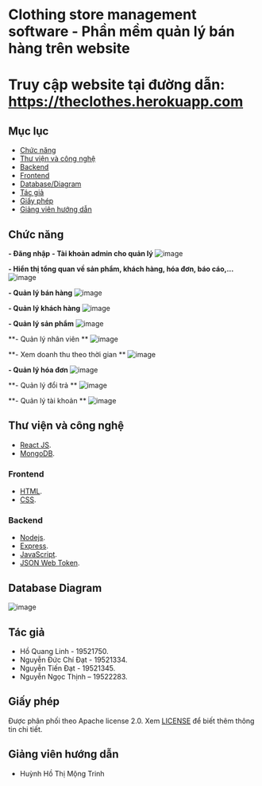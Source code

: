 # Clothing store management software - Phần mềm quản lý bán hàng trên website
# Truy cập website tại đường dẫn:  https://theclothes.herokuapp.com
## Mục lục
- [Chức năng](#chức-năng)
- [Thư viện và công nghệ](#thư-viện-và-công-nghệ)
- [Backend](#backend)
- [Frontend](#frontend)
- [Database/Diagram](#database-diagram)
- [Tác giả](#tác-giả)
- [Giấy phép](#giấy-phép)
- [Giảng viên hướng dẫn](#giảng-viên-hướng-dẫn)
## Chức năng
**- Đăng nhập**
**- Tài khoản admin cho quản lý**
![image](https://user-images.githubusercontent.com/67258104/146002194-0db99695-fccf-42a6-b580-40d6b097f0d3.png)

**- Hiển thị tổng quan về sản phẩm, khách hàng, hóa đơn, báo cáo,...**
![image](https://user-images.githubusercontent.com/67258104/146002451-1d722d1f-9ea2-4a15-92e7-d8916609a4d8.png)

**- Quản lý bán hàng**
![image](https://user-images.githubusercontent.com/67258104/146002572-91a3f8a4-a007-498c-9749-4c196fb1d25d.png)

**- Quản lý khách hàng**
![image](https://user-images.githubusercontent.com/67258104/146002672-241fbe7a-69b4-4067-87f3-0ab82bd785cd.png)

**- Quản lý sản phẩm**
![image](https://user-images.githubusercontent.com/67258104/146002771-59f77f07-5372-46cc-8842-0b9a8bbb877e.png)

**- Quản lý nhân viên **
![image](https://user-images.githubusercontent.com/67258104/146002859-5014252d-f187-412e-bc9e-86832d587819.png)

**- Xem doanh thu theo thời gian **
![image](https://user-images.githubusercontent.com/67258104/146003050-9ebfd6ad-1885-42ba-8399-aca4f08feea6.png)

**- Quản lý hóa đơn**
![image](https://user-images.githubusercontent.com/67258104/146003149-7be37095-a531-43cb-8464-fb8225fef393.png)

**- Quản lý đổi trả **
![image](https://user-images.githubusercontent.com/67258104/146003235-c581e674-6edc-40e3-abdb-f8785aaec157.png)

**- Quản lý tài khoản **
![image](https://user-images.githubusercontent.com/67258104/146003316-b9824c4f-96b0-4f17-a6ef-1975a2710c41.png)

## Thư viện và công nghệ
- [React JS](https://reactjs.org/).
- [MongoDB](https://www.mongodb.com/).
### Frontend
- [HTML](https://www.w3schools.com/html/).
- [CSS](https://www.w3schools.com/css/).
### Backend
- [Nodejs](https://nodejs.org/en/).
- [Express](https://expressjs.com/).
- [JavaScript](https://www.javascript.com/).
- [JSON Web Token](https://jwt.io/).
## Database Diagram
![image](https://user-images.githubusercontent.com/67258104/146004659-2738e792-d239-4afa-9e68-db9a410ac089.png)
## Tác giả
- Hồ Quang Linh - 19521750.
- Nguyễn Đức Chí Đạt - 19521334.
- Nguyễn Tiến Đạt - 19521345.
- Nguyễn Ngọc Thịnh – 19522283.
## Giấy phép
Được phân phối theo Apache license 2.0. Xem [LICENSE](https://www.apache.org/licenses/LICENSE-2.0) để biết thêm thông tin chi tiết.
## Giảng viên hướng dẫn
- Huỳnh Hồ Thị Mộng Trinh
